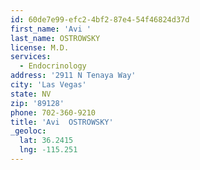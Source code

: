 ```yaml
---
id: 60de7e99-efc2-4bf2-87e4-54f46824d37d
first_name: 'Avi '
last_name: OSTROWSKY
license: M.D.
services:
  - Endocrinology
address: '2911 N Tenaya Way'
city: 'Las Vegas'
state: NV
zip: '89128'
phone: 702-360-9210
title: 'Avi  OSTROWSKY'
_geoloc:
  lat: 36.2415
  lng: -115.251
---
```

